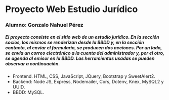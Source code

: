 # Proyecto Web Estudio Jurídico

### Alumno: Gonzalo Nahuel Pérez

##### El proyecto consiste en el sitio web de un estudio jurídico. En la sección socios, los mismos se renderizan desde la BBDD y, en la sección contacto, al enviar el formulario, se producen dos acciones. Por un lado, se envía un correo electrónico a la cuenta del administrador y, por el otro, se agenda al emisor en la BBDD. Las herramientas usadas se pueden observar a continuación.

- Frontend. HTML, CSS, JavaScript, JQuery, Bootstrap y SweetAlert2.
- Backend: Node JS, Express, Nodemailer, Cors, Dotenv, Knex, MySQL2 y UUID.
- BBDD: MySQL.